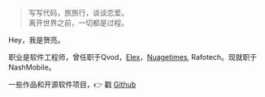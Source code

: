 > 写写代码，旅旅行，谈谈恋爱。  
> 离开世界之前，一切都是过程。

Hey，我是贺亮。

职业是软件工程师，曾任职于Qvod，[Elex][1]，[Nuagetimes][2], Rafotech。现就职于NashMobile。

一些作品和开源软件项目，👉 戳 [Github][3]



[1]:"https://elexgame.com/" "智明星通"
[2]:"http://nuagetimes.com/" "彩云时代"
[3]:"http://github.com/Tonyhe666" "Github"